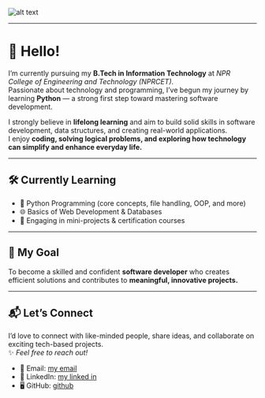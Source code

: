 ![alt text](https://sdmntpraustraliaeast.oaiusercontent.com/files/00000000-0cc4-61fa-b599-2f1d8a2bdf3c/raw?se=2025-08-24T12%3A28%3A05Z&sp=r&sv=2024-08-04&sr=b&scid=00b40b11-6f7b-5e27-a2ab-3af9a8f8a6ed&skoid=f8b66c09-1aa0-4801-9884-173c5cef2b8c&sktid=a48cca56-e6da-484e-a814-9c849652bcb3&skt=2025-08-23T21%3A40%3A55Z&ske=2025-08-24T21%3A40%3A55Z&sks=b&skv=2024-08-04&sig=DCZ5%2BUdSaMDhqH5So3ta%2BYYrUSJbu1RqME/2P1fIo6Q%3D)

---

# **👋 Hello!**

I’m currently pursuing my **B.Tech in Information Technology** at *NPR College of Engineering and Technology (NPRCET)*.  
Passionate about technology and programming, I’ve begun my journey by learning **Python** — a strong first step toward mastering software development.  

I strongly believe in **lifelong learning** and aim to build solid skills in software development, data structures, and creating real-world applications.  
I enjoy **coding, solving logical problems, and exploring how technology can simplify and enhance everyday life.**

---

## 🛠 **Currently Learning**
- 🐍 Python Programming (core concepts, file handling, OOP, and more)  
- 🌐 Basics of Web Development & Databases  
- 📜 Engaging in mini-projects & certification courses  

---

## 🎯 **My Goal**
To become a skilled and confident **software developer** who creates efficient solutions and contributes to **meaningful, innovative projects.**

---

## 📬 **Let’s Connect**
I’d love to connect with like-minded people, share ideas, and collaborate on exciting tech-based projects.  
✨ *Feel free to reach out!*  
- 📧 Email: [my email](sriramit2105@gmail.com)
- 💼 LinkedIn: [my linked in](https://shorturl.at/gptbe)  
- 🖥️ GitHub: [github](https://github.com/SriRam2105-ky)  
